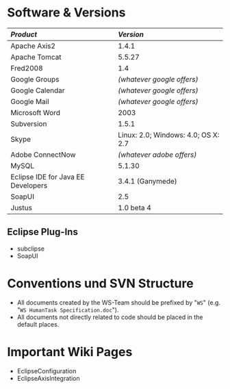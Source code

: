 # Software & Versions #

| **_Product_** | **_Version_** |
|:--------------|:--------------|
| Apache Axis2  | 1.4.1         |
| Apache Tomcat | 5.5.27        |
| Fred2008      | 1.4           |
| Google Groups | _(whatever google offers)_ |
| Google Calendar | _(whatever google offers)_ |
| Google Mail   | _(whatever google offers)_ |
| Microsoft Word | 2003          |
| Subversion    | 1.5.1         |
| Skype         | Linux: 2.0; Windows: 4.0; OS X: 2.7 |
| Adobe ConnectNow | _(whatever adobe offers)_ |
| MySQL         | 5.1.30        |
| Eclipse IDE for Java EE Developers | 3.4.1 (Ganymede) |
| SoapUI        | 2.5           |
| Justus        | 1.0 beta 4    |
<a href='Hidden comment: 
||  ||  ||
'></a>

## Eclipse Plug-Ins ##
  * subclipse
  * SoapUI

# Conventions und SVN Structure #
  * All documents created by the WS-Team should be prefixed by "`WS`" (e.g. "`WS HumanTask Specification.doc`").
  * All documents not directly related to code should be placed in the default places.

# Important Wiki Pages #
  * EclipseConfiguration
  * EclipseAxisIntegration